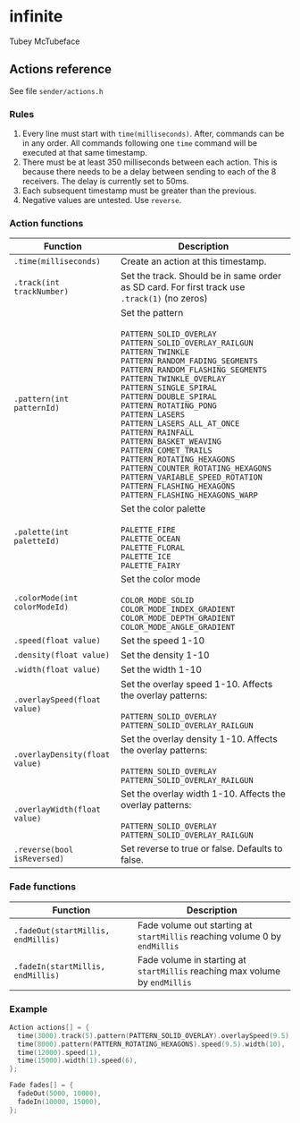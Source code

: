 # infinite

Tubey McTubeface

## Actions reference

See file `sender/actions.h`

### Rules

1. Every line must start with `time(milliseconds)`. After, commands can be in any order. All commands following one `time` command will be executed at that same timestamp.
2. There must be at least 350 milliseconds between each action. This is because there needs to be a delay between sending to each of the 8 receivers. The delay is currently set to 50ms.
3. Each subsequent timestamp must be greater than the previous.
4. Negative values are untested. Use `reverse`.

### Action functions

| Function | Description |
| -------- | ----------- |
| `.time(milliseconds)` | Create an action at this timestamp. |
| `.track(int trackNumber)` | Set the track. Should be in same order as SD card. For first track use `.track(1)` (no zeros) |
| `.pattern(int patternId)`  | Set the pattern<br><br>`PATTERN_SOLID_OVERLAY`<br>`PATTERN_SOLID_OVERLAY_RAILGUN`<br>`PATTERN_TWINKLE`<br>`PATTERN_RANDOM_FADING_SEGMENTS`<br>`PATTERN_RANDOM_FLASHING_SEGMENTS`<br>`PATTERN_TWINKLE_OVERLAY`<br>`PATTERN_SINGLE_SPIRAL`<br>`PATTERN_DOUBLE_SPIRAL`<br>`PATTERN_ROTATING_PONG`<br>`PATTERN_LASERS`<br>`PATTERN_LASERS_ALL_AT_ONCE`<br>`PATTERN_RAINFALL`<br>`PATTERN_BASKET_WEAVING`<br>`PATTERN_COMET_TRAILS`<br>`PATTERN_ROTATING_HEXAGONS`<br>`PATTERN_COUNTER_ROTATING_HEXAGONS`<br>`PATTERN_VARIABLE_SPEED_ROTATION`<br>`PATTERN_FLASHING_HEXAGONS`<br>`PATTERN_FLASHING_HEXAGONS_WARP` |
| `.palette(int paletteId)` | Set the color palette<br><br>`PALETTE_FIRE`<br>`PALETTE_OCEAN`<br>`PALETTE_FLORAL`<br>`PALETTE_ICE`<br>`PALETTE_FAIRY` |
| `.colorMode(int colorModeId)` | Set the color mode<br><br>`COLOR_MODE_SOLID`<br>`COLOR_MODE_INDEX_GRADIENT`<br>`COLOR_MODE_DEPTH_GRADIENT`<br>`COLOR_MODE_ANGLE_GRADIENT` |
| `.speed(float value)` | Set the speed 1-10 |
| `.density(float value)` | Set the density 1-10 |
| `.width(float value)` | Set the width 1-10 |
| `.overlaySpeed(float value)` | Set the overlay speed 1-10. Affects the overlay patterns:<br><br>`PATTERN_SOLID_OVERLAY`<br>`PATTERN_SOLID_OVERLAY_RAILGUN` |
| `.overlayDensity(float value)` | Set the overlay density 1-10. Affects the overlay patterns:<br><br>`PATTERN_SOLID_OVERLAY`<br>`PATTERN_SOLID_OVERLAY_RAILGUN` |
| `.overlayWidth(float value)` | Set the overlay width 1-10. Affects the overlay patterns:<br><br>`PATTERN_SOLID_OVERLAY`<br>`PATTERN_SOLID_OVERLAY_RAILGUN` |
| `.reverse(bool isReversed)` | Set reverse to true or false. Defaults to false. |

### Fade functions

| Function | Description |
| -------- | ----------- |
| `.fadeOut(startMillis, endMillis)` | Fade volume out starting at `startMillis` reaching volume 0 by `endMillis` |
| `.fadeIn(startMillis, endMillis)` | Fade volume in starting at `startMillis` reaching max volume by `endMillis` |

### Example

```cpp
Action actions[] = {
  time(3000).track(5).pattern(PATTERN_SOLID_OVERLAY).overlaySpeed(9.5),
  time(8000).pattern(PATTERN_ROTATING_HEXAGONS).speed(9.5).width(10),
  time(12000).speed(1),
  time(15000).width(1).speed(6),
};

Fade fades[] = {
  fadeOut(5000, 10000),
  fadeIn(10000, 15000),
};
```
